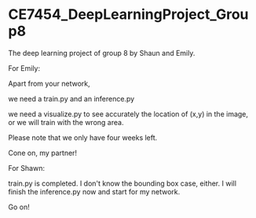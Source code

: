 # CE7454_DeepLearningProject_Group8
The deep learning project of group 8 by Shaun and Emily.

For Emily:

Apart from your network,

we need a train.py and an inference.py

we need a visualize.py to see accurately the location of (x,y) in the image, or we will train with the wrong area.

Please note that we only have four weeks left.

Cone on, my partner!

For Shawn:

train.py is completed. I don't know the bounding box case, either. I will finish the inference.py now and start for my network.

Go on!
